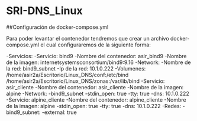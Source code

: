 # SRI-DNS_Linux

##Configuración de docker-compose.yml

Para poder levantar el contenedor tendremos que crear un archivo docker-compose.yml el cual configuraremos de la siguiente forma:

-Servicios:
    -Servicio: bind9
        -Nombre del contenedor: asir_bind9
        -Nombre de la imagen: internetsystemsconsortium/bind9:9.16
        -Network:
            -Nombre de la red: bind9_subnet
            -Ip de la red: 10.1.0.222
        -Volumenes:
            /home/asir2a/Escritorio/Linux_DNS/conf:/etc/bind
            /home/asir2a/Escritorio/Linux_DNS/zonas:/var/lib/bind
    -Servicio: asir_cliente
        -Nombre del contenedor: asir_cliente
        -Nombre de la imagen: alpine
        -Network:
            -bind9_subnet
            -stdin_open: true
            -tty: true
            -dns: 10.1.0.222
    -Servicio: alpine_cliente
        -Nombre del contenedor: alpine_cliente
        -Nombre de la imagen: alpine
        -stdin_open: true
        -tty: true
        -dns: 10.1.0.222
-Redes:
    -bind9_subnet:
        -external: true


